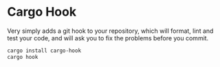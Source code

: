 # Cargo Hook
Very simply adds a git hook to your repository, which will format, lint and test your code, and will
ask you to fix the problems before you commit.

```bash
cargo install cargo-hook
cargo hook
```
